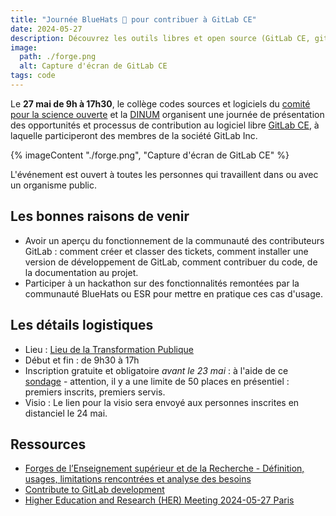 ```yaml
---
title: "Journée BlueHats 🧢 pour contribuer à GitLab CE"
date: 2024-05-27
description: Découvrez les outils libres et open source (GitLab CE, gitea, gogs, SourceHut) pour la gestion collaborative de vos codes sources
image:
  path: ./forge.png
  alt: Capture d'écran de GitLab CE
tags: code
---
```


Le **27 mai de 9h à 17h30**, le collège codes sources et logiciels du [comité pour la science ouverte](https://www.ouvrirlascience.fr/) et la [DINUM](https://www.numerique.gouv.fr/) organisent une journée de présentation des opportunités et processus de contribution au logiciel libre [GitLab CE](https://code.gouv.fr/sill/detail?name=GitLab%20Community%20Edition), à laquelle participeront des membres de la société GitLab Inc.

{% imageContent "./forge.png", "Capture d'écran de GitLab CE" %}

L'événement est ouvert à toutes les personnes qui travaillent dans ou avec un organisme public.

## Les bonnes raisons de venir

- Avoir un aperçu du fonctionnement de la communauté des contributeurs GitLab : comment créer et classer des tickets, comment installer une version de développement de GitLab, comment contribuer du code, de la documentation au projet.
- Participer à un hackathon sur des fonctionnalités remontées par la communauté BlueHats ou ESR pour mettre en pratique ces cas d'usage. 

## Les détails logistiques

- Lieu : [Lieu de la Transformation Publique](https://www.modernisation.gouv.fr/diffuser-linnovation-publique/le-lieu-de-la-transformation-publique)
- Début et fin : de 9h30 à 17h
- Inscription gratuite et obligatoire *avant le 23 mai* : à l'aide de ce [sondage](https://evento.renater.fr/survey/participation-a-la-journee-college-codes-sources-et-logiciels-du-coso-avec-gitlab-r1nw87el) - attention, il y a une limite de 50 places en présentiel : premiers inscrits, premiers servis.
- Visio : Le lien pour la visio sera envoyé aux personnes inscrites en distanciel le 24 mai.

## Ressources

- [Forges de l’Enseignement supérieur et de la Recherche - Définition, usages, limitations rencontrées et analyse des besoins](https://hal-lara.archives-ouvertes.fr/hal-04098702v5)
- [Contribute to GitLab development](https://docs.gitlab.com/ee/development/contributing/)
- [Higher Education and Research (HER) Meeting 2024-05-27 Paris](https://gitlab.com/gitlab-org/developer-relations/contributor-success/team-task/-/issues/479)

